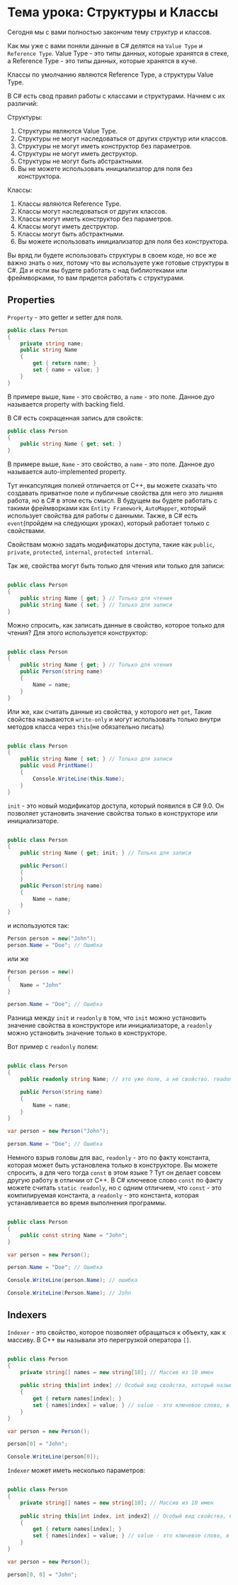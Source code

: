 # Тема урока: Структуры и Классы 

Сегодня мы с вами полностью закончим тему структур и классов.

Как мы уже с вами поняли данные в C# делятся на `Value Type` и `Reference Type`. Value Type - это типы данных, которые хранятся в стеке, а Reference Type - это типы данных, которые хранятся в куче.

Классы по умолчанию являются Reference Type, а структуры Value Type.

В C# есть свод правил работы с классами и структурами. Начнем с их различий:

Структуры:
1. Структуры являются Value Type.
2. Структуры не могут наследоваться от других структур или классов.
3. Структуры не могут иметь конструктор без параметров.
4. Структуры не могут иметь деструктор.
5. Структуры не могут быть абстрактными.
6. Вы не можете использовать инициализатор для поля без конструктора.

Классы:
1. Классы являются Reference Type.
2. Классы могут наследоваться от других классов.
3. Классы могут иметь конструктор без параметров.
4. Классы могут иметь деструктор.
5. Классы могут быть абстрактными.
6. Вы можете использовать инициализатор для поля без конструктора.

Вы вряд ли будете использовать структуры в своем коде, но все же важно знать о них, потому что вы используете уже готовые структуры в C#. Да и если вы будете работать с над библиотеками или фреймворками, то вам придется работать с структурами.

## Properties 

`Property` - это getter и setter для поля. 

```csharp
public class Person
{
    private string name;
    public string Name
    {
        get { return name; }
        set { name = value; }
    }
}
```

В примере выше, `Name` - это свойство, а `name` - это поле. Данное дуо называется property with backing field.

В C# есть сокращенная запись для свойств:

```csharp
public class Person
{
    public string Name { get; set; }
}
```

В примере выше, `Name` - это свойство, а `name` - это поле. Данное дуо называется auto-implemented property.

Тут инкапсуляция полкей отличается от С++, вы можете сказать что создавать приватное поле и публичные свойства для него это лишняя работа, но в C# в этом есть смысл. В будущем вы будете работать с такими фреймворками как `Entity Framework`, `AutoMapper`, который использует свойства для работы с данными. Также, в C# есть `event`(пройдем на следующих уроках), который работает только с свойствами. 


Свойствам можно задать модификаторы доступа, такие как `public`, `private`, `protected`, `internal`, `protected internal`. 

Так же, свойства могут быть только для чтения или только для записи:

```csharp

public class Person
{
    public string Name { get; } // Только для чтения
    public string Name { set; } // Только для записи
}
```

Можно спросить, как записать данные в свойство, которое только для чтения? Для этого используется конструктор:

```csharp

public class Person
{
    public string Name { get; } // Только для чтения
    public Person(string name)
    {
        Name = name;
    }
}
```

Или же, как считать данные из свойства, у которого нет `get`, Такие свойства называются `write-only` и могут использовать только внутри методов класса через `this`(не обязательно писать)

```csharp

public class Person
{
    public string Name { set; } // Только для записи
    public void PrintName()
    {
        Console.WriteLine(this.Name);
    }
}
```

`init` - это новый модификатор доступа, который появился в C# 9.0. Он позволяет установить значение свойства только в конструкторе или инициализаторе.

```csharp

public class Person
{
    public string Name { get; init; } // Только для записи

    public Person()
    {
    }
    public Person(string name)
    {
        Name = name;
    }
}
```

и используются так:

```csharp
Person person = new("John");
person.Name = "Doe"; // Ошибка
```

или же 

```csharp
Person person = new()
{
    Name = "John"
}

person.Name = "Doe"; // Ошибка
```

Разница между `init` и `readonly` в том, что `init` можно установить значение свойства в конструкторе или инициализаторе, а `readonly` можно установить значение только в конструкторе.

Вот пример с `readonly` полем:

```csharp

public class Person
{
    public readonly string Name; // это уже поле, а не свойство. readonly свойства не существует

    public Person(string name)
    {
        Name = name;
    }
}

var person = new Person("John");

person.Name = "Doe"; // Ошибка
```

Немного взрыв головы для вас, `readonly` - это по факту константа, которая может быть установлена только в конструкторе. Вы можете спросить, а для чего тогда `const` в этом языке ? Тут он делает совсем другую работу в отличии от С++. В C# ключевое слово `const` по факту можете считать `static readonly`, но с одним отличием, что `const` - это компилируемая константа, а `readonly` - это константа, которая устанавливается во время выполнения программы.

```csharp

public class Person
{
    public const string Name = "John"; 
}

var person = new Person();

person.Name = "Doe"; // Ошибка

Console.WriteLine(person.Name); // ошибка

Console.WriteLine(Person.Name); // John
```

## Indexers

`Indexer` - это свойство, которое позволяет обращаться к объекту, как к массиву. В С++ вы называли это перегрузкой оператора `[]`.

```csharp

public class Person
{
    private string[] names = new string[10]; // Массив из 10 имен
   
    public string this[int index] // Особый вид свойства, который называется индексатор
    {
        get { return names[index]; }
        set { names[index] = value; } // value - это ключевое слово, в которое автоматически передается значение, которое вы хотите установить
    }
}

var person = new Person();

person[0] = "John";

Console.WriteLine(person[0]);
```

`Indexer` может иметь несколько параметров:

```csharp

public class Person
{
    private string[] names = new string[10]; // Массив из 10 имен
   
    public string this[int index, int index2] // Особый вид свойства, который называется индексатор
    {
        get { return names[index]; }
        set { names[index] = value; } // value - это ключевое слово, в которое автоматически передается значение, которое вы хотите установить
    }
}

var person = new Person();

person[0, 0] = "John";




